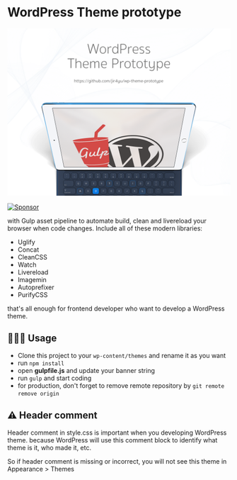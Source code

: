 # WordPress Theme prototype

![Screenshot](screenshot.png)

<a target='_blank' rel='nofollow' href='https://app.codesponsor.io/link/1aARcky3P9ucy7pzWWZ39kDU/jir4yu/wp-theme-prototype'>
  <img alt='Sponsor' width='888' height='68' src='https://app.codesponsor.io/embed/1aARcky3P9ucy7pzWWZ39kDU/jir4yu/wp-theme-prototype.svg' />
</a>

with Gulp asset pipeline to automate build, clean and livereload your browser when code changes. Include all of these modern libraries:

* Uglify
* Concat
* CleanCSS
* Watch
* Livereload
* Imagemin
* Autoprefixer
* PurifyCSS

that's all enough for frontend developer who want to develop a WordPress theme.

## 👨🏻‍💻 Usage

* Clone this project to your `wp-content/themes` and rename it as you want
* run `npm install`
* open **gulpfile.js** and update your banner string
* run `gulp` and start coding
* for production, don't forget to remove remote repository by `git remote remove origin`

## ⚠️  Header comment

Header comment in style.css is important when you developing WordPress theme. because WordPress will use this comment block to identify what theme is it, who made it, etc.

So if header comment is missing or incorrect, you will not see this theme in Appearance > Themes